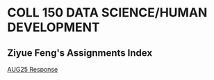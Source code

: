 # COLL 150 DATA SCIENCE/HUMAN DEVELOPMENT

## Ziyue Feng's Assignments Index

[AUG25 Response](BLUMENSTOCK.md)
